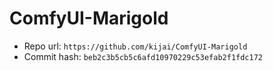 # ComfyUI-Marigold
- Repo url: `https://github.com/kijai/ComfyUI-Marigold`
- Commit hash: `beb2c3b5cb5c6afd10970229c53efab2f1fdc172`